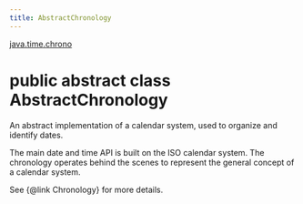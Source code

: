 ```yaml
---
title: AbstractChronology
---
```


[java.time.chrono](../packages/#java.time.chrono)

# public abstract class AbstractChronology


An abstract implementation of a calendar system, used to organize and identify dates.
 <p>
 The main date and time API is built on the ISO calendar system.
 The chronology operates behind the scenes to represent the general concept of a calendar system.
 <p>
 See {@link Chronology} for more details.